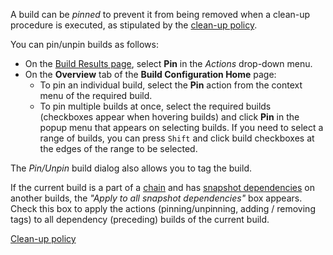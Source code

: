 [//]: # (title: Pinned Build)
[//]: # (auxiliary-id: Pinned Build)

A build can be _pinned_ to prevent it from being removed when a clean-up procedure is executed, as stipulated by the [clean-up policy](teamcity-data-clean-up.md).

You can pin/unpin builds as follows:
* On the [Build Results page](working-with-build-results.md), select __Pin__ in the _Actions_ drop-down menu.
* On the __Overview__ tab of the __Build Configuration Home__ page: 
  * To pin an individual build, select the __Pin__ action from the context menu of the required build.
  * To pin multiple builds at once, select the required builds (checkboxes appear when hovering builds) and click __Pin__ in the popup menu that appears on selecting builds. If you need to select a range of builds, you can press `Shift` and click build checkboxes at the edges of the range to be selected.

The _Pin/Unpin_ build dialog also allows you to tag the build.

If the current build is a part of a [chain](build-chain.md) and has [snapshot dependencies](snapshot-dependencies.md) on another builds, the _"Apply to all snapshot dependencies"_ box appears. Check this box to apply the actions (pinning/unpinning, adding / removing tags) to all dependency (preceding) builds of the current build.

<seealso>
        <category ref="concepts">
            <a href="teamcity-data-clean-up.md">Clean-up policy</a>
        </category>
</seealso>